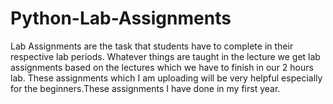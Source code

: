 # Python-Lab-Assignments
Lab Assignments are the task  that students have to complete in their respective lab periods. Whatever things are taught in the lecture we get lab assignments based on the lectures which we have to finish in our 2 hours lab. These assignments which I am uploading will be very helpful especially for the beginners.These assignments I have done in my first year.
